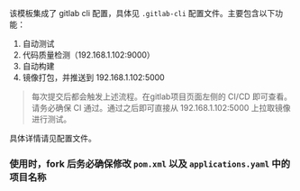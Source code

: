 该模板集成了 gitlab cli 配置，具体见 `.gitlab-cli` 配置文件。主要包含以下功能：

1. 自动测试
2. 代码质量检测（192.168.1.102:9000）
3. 自动构建
4. 镜像打包，并推送到 192.168.1.102:5000

> 每次提交后都会触发上述流程。在gitlab项目页面左侧的 CI/CD 即可查看。请务必确保 CI 通过。通过之后即可直接从 192.168.1.102:5000 上拉取镜像进行测试。

具体详情请见配置文件。

### 使用时，fork 后**务必确保修改** `pom.xml` 以及 `applications.yaml` 中的项目名称